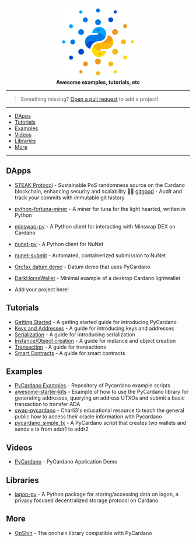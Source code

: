 <p align="center">
    <img src="https://github.com/Python-Cardano/pycardano/blob/main/.github/logo.png" alt="Awesome PyCardano" width="200px"/>
    <br/>
    <strong>Awesome examples, tutorials, etc</strong><br/>
</p>

---

> Something missing? [Open a pull request](https://github.com/B3nac/awesome-pycardano/pulls) to add a project!

---

- [DApps](#DApps)
- [Tutorials](#Tutorials)
- [Examples](#Examples)
- [Videos](#Videos)
- [Libraries](#Libraries)
- [More](#More)

---

## DApps

- [STEAK Protocol](https://github.com/STEAKProtocol) - Sustainable PoS randomness source on the Cardano blockchain, enhancing security and scalability 🌱🚀
[gitgood](https://github.com/B3nac/gitgood) - Audit and track your commits with immutable git history 
- [python-fortuna-miner](https://github.com/nielstron/python-fortuna-miner) - A miner for tuna for the light hearted, written in Python 
- [minswap-py](https://github.com/theeldermillenial/minswap-py) - A Python client for interacting with Minswap DEX on Cardano
- [nunet-py](https://github.com/theeldermillenial/nunet-py) - A Python client for NuNet
- [nunet-submit](https://github.com/theeldermillenial/nunet-submit) - Automated, containerized submission to NuNet
- [Orcfax datum demo](https://github.com/orcfax/datum-demo-opshin) - Datum demo that uses PyCardano
- [DarkHorseWallet](https://github.com/B3nac/DarkHorseWallet) - Minimal example of a desktop Cardano lightwallet 

- Add your project here!

## Tutorials

- [Getting Started](https://pycardano.readthedocs.io/en/latest/tutorial.html) - A getting started guide for introducing PyCardano
- [Keys and Addresses](https://pycardano.readthedocs.io/en/latest/guides/address.html) - A guide for introducing keys and addresses
- [Serialization](https://pycardano.readthedocs.io/en/latest/guides/serialization.html) - A guide for introducing serialization
- [Instance/Object creation](https://pycardano.readthedocs.io/en/latest/guides/instance_creation.html) - A guide for instance and object creation
- [Transaction](https://pycardano.readthedocs.io/en/latest/guides/transaction.html) - A guide for transactions
- [Smart Contracts](https://pycardano.readthedocs.io/en/latest/guides/plutus.html) - A guide for smart contracts

## Examples

- [PyCardano Examples](https://github.com/Python-Cardano/pycardano/tree/main/examples) - Repository of Pycardano example scripts
- [awesome-starter-kits](https://github.com/txpipe/awesome-starter-kits/tree/main/kits/pycardano-tutorial) - Example of how to use the PyCardano library for generating addresses, querying an address UTXOs and submit a basic transaction to transfer ADA  
- [swap-pycardano](https://github.com/Charli3-Official/swap-pycardano) - Charli3's educational resource to teach the general public how to access their oracle information with Pycardano
- [pycardano_simple_tx](https://github.com/tuckpuck/pycardano_simple_tx) - A PyCardano script that creates two wallets and sends a tx from addr1 to addr2 
 
## Videos

- [PyCardano](https://www.youtube.com/watch?v=2r2CiE0YqWQ) - PyCardano Application Demo 

## Libraries

- [iagon-py](https://github.com/theeldermillenial/iagon-py) - A Python package for storing/accessing data on Iagon, a privacy focused decentralized storage protocol on Cardano.

## More

- [OpShin](https://github.com/OpShin/opshin) - The onchain library compatible with PyCardano
